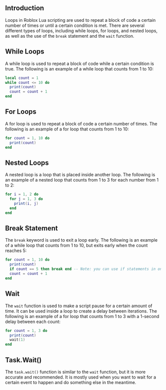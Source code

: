 Introduction
------------

Loops in Roblox Lua scripting are used to repeat a block of code a certain number of times or until a certain condition is met. There are several different types of loops, including while loops, for loops, and nested loops, as well as the use of the `break` statement and the `wait` function.

While Loops
-----------

A while loop is used to repeat a block of code while a certain condition is true. The following is an example of a while loop that counts from 1 to 10:

```lua
local count = 1
while count <= 10 do
  print(count)
  count = count + 1
end
```

For Loops
---------

A for loop is used to repeat a block of code a certain number of times. The following is an example of a for loop that counts from 1 to 10:

```lua
for count = 1, 10 do
  print(count)
end
```

Nested Loops
------------

A nested loop is a loop that is placed inside another loop. The following is an example of a nested loop that counts from 1 to 3 for each number from 1 to 2:

```lua
for i = 1, 2 do
  for j = 1, 3 do
    print(i, j)
  end
end
```

Break Statement
---------------

The `break` keyword is used to exit a loop early. The following is an example of a while loop that counts from 1 to 10, but exits early when the count reaches 5:

```lua
for count = 1, 10 do
  print(count)  
  if count == 5 then break end -- Note: you can use if statements in one line like so.
  count = count + 1
end
```

Wait
----

The `wait` function is used to make a script pause for a certain amount of time. It can be used inside a loop to create a delay between iterations. The following is an example of a for loop that counts from 1 to 3 with a 1-second delay between each count:

```lua
for count = 1, 3 do
  print(count)
  wait(1)
end
```

Task.Wait()
-----------

The `task.wait()` function is similar to the `wait` function, but it is more accurate and recommended. It is mostly used when you want to
wait for a certain event to happen and do something else in the meantime.
